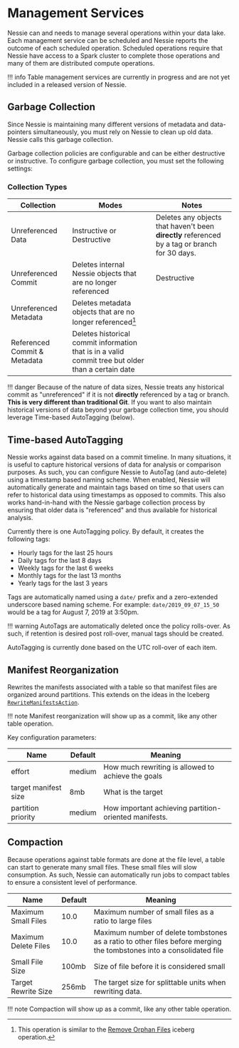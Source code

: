 # Management Services

Nessie can and needs to manage several operations within your data lake. Each management
service can be scheduled and Nessie reports the outcome of each scheduled operation.
Scheduled operations require that Nessie have access to a Spark cluster to complete
those operations and many of them are distributed compute operations.

!!! info
    Table management services are currently in progress and are not yet included in a released version of Nessie.

## Garbage Collection

Since Nessie is maintaining many different versions of metadata and data-pointers simultaneously,
you must rely on Nessie to clean up old data. Nessie calls this garbage collection.

Garbage collection policies are configurable and can be either destructive or instructive.
To configure garbage collection, you must set the following settings:

### Collection Types

|Collection|Modes|Notes|
|-|-|-|
|Unreferenced Data|Instructive or Destructive|Deletes any objects that haven't been **directly** referenced by a tag or branch for 30 days.|
|Unreferenced Commit|Deletes internal Nessie objects that are no longer referenced|Destructive|
|Unreferenced Metadata|Deletes metadata objects that are no longer referenced[^1]|
|Referenced Commit & Metadata|Deletes historical commit information that is in a valid commit tree but older than a certain date|

!!! danger
    Because of the nature of data sizes, Nessie treats any historical commit as "unreferenced"
    if it is not **directly** referenced by a tag or branch. **This is very different than traditional Git**.
    If you want to also maintain historical versions of data beyond your garbage collection time,
    you should leverage Time-based AutoTagging (below).

## Time-based AutoTagging

Nessie works against data based on a commit timeline. In many situations, it is useful
to capture historical versions of data for analysis or comparison purposes. As such,
you can configure Nessie to AutoTag (and auto-delete) using a timestamp based naming scheme.
When enabled, Nessie will automatically generate and maintain tags based on time
so that users can refer to historical data using timestamps as opposed to commits.
This also works hand-in-hand with the Nessie garbage collection process by ensuring
that older data is "referenced" and thus available for historical analysis.

Currently there is one AutoTagging policy. By default, it creates the following tags:

* Hourly tags for the last 25 hours
* Daily tags for the last 8 days
* Weekly tags for the last 6 weeks
* Monthly tags for the last 13 months
* Yearly tags for the last 3 years

Tags are automatically named using a `date/` prefix and a zero-extended underscore based naming scheme.
For example: `date/2019_09_07_15_50` would be a tag for August 7, 2019 at 3:50pm.

!!! warning
    AutoTags are automatically deleted once the policy rolls-over. As such, if retention is desired post roll-over, manual tags should be created.

AutoTagging is currently done based on the UTC roll-over of each item.

## Manifest Reorganization

Rewrites the manifests associated with a table so that manifest files are organized
around partitions. This extends on the ideas in the Iceberg [`RewriteManifestsAction`](http://iceberg.apache.org/javadoc/0.11.0/org/apache/iceberg/actions/RewriteManifestsAction.html).

!!! note
    Manifest reorganization will show up as a commit, like any other table operation.

Key configuration parameters:

|Name|Default|Meaning|
|-|-|-|
|effort|medium|How much rewriting is allowed to achieve the goals|
|target manifest size|8mb|What is the target|
|partition priority|medium|How important achieving partition-oriented manifests.|

## Compaction

Because operations against table formats are done at the file level, a table can start
to generate many small files. These small files will slow consumption. As such, Nessie
can automatically run jobs to compact tables to ensure a consistent level of performance.

|Name|Default|Meaning|
|-|-|-|
|Maximum Small Files|10.0|Maximum number of small files as a ratio to large files|
|Maximum Delete Files|10.0|Maximum number of delete tombstones as a ratio to other files before merging the tombstones into a consolidated file|
|Small File Size|100mb|Size of file before it is considered small|
|Target Rewrite Size|256mb|The target size for splittable units when rewriting data.|

!!! note
    Compaction will show up as a commit, like any other table operation.

[^1]: This operation is similar to the [Remove Orphan Files](http://iceberg.apache.org/javadoc/0.8.0-incubating/org/apache/iceberg/actions/RemoveOrphanFilesAction.html)
iceberg operation.
